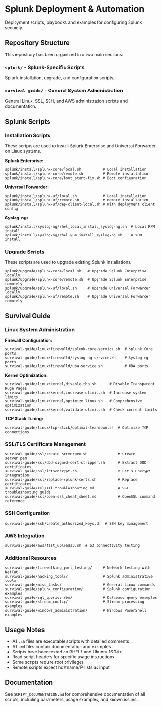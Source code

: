 # Splunk Deployment & Automation
Deployment scripts, playbooks and examples for configuring Splunk securely.

## Repository Structure

This repository has been organized into two main sections:

### `splunk/` - Splunk-Specific Scripts
Splunk installation, upgrade, and configuration scripts.

### `survival-guide/` - General System Administration
General Linux, SSL, SSH, and AWS administration scripts and documentation.

## Splunk Scripts

### Installation Scripts
These scripts are used to install Splunk Enterprise and Universal Forwarder on Linux systems.

**Splunk Enterprise:**
```
splunk/install/splunk-core/local.sh          # Local installation
splunk/install/splunk-core/remote.sh         # Remote installation
splunk/install/splunk-core/boot_start-fix.sh # Boot configuration
```

**Universal Forwarder:**
```
splunk/install/splunk-uf/local.sh            # Local installation
splunk/install/splunk-uf/remote.sh           # Remote installation
splunk/install/splunk-uf/dep-client-local.sh # With deployment client config
```

**Syslog-ng:**
```
splunk/install/syslog-ng/rhel_local_install_syslog-ng.sh  # Local RPM install
splunk/install/syslog-ng/rhel_yum_install_syslog-ng.sh    # YUM install
```

### Upgrade Scripts
These scripts are used to upgrade existing Splunk installations.

```
splunk/upgrade/splunk-core/local.sh   # Upgrade Splunk Enterprise locally
splunk/upgrade/splunk-core/remote.sh  # Upgrade Splunk Enterprise remotely
splunk/upgrade/splunk-uf/local.sh     # Upgrade Universal Forwarder locally
splunk/upgrade/splunk-uf/remote.sh    # Upgrade Universal Forwarder remotely
```

## Survival Guide

### Linux System Administration
**Firewall Configuration:**
```
survival-guide/linux/firewalld/splunk-core-service.sh  # Splunk Core ports
survival-guide/linux/firewalld/syslog-ng-service.sh    # Syslog-ng ports
survival-guide/linux/firewalld/uba-service.sh          # UBA ports
```

**Kernel Optimization:**
```
survival-guide/linux/kernel/disable-thp.sh      # Disable Transparent Huge Pages
survival-guide/linux/kernel/increase-ulimit.sh  # Increase system limits
survival-guide/linux/kernel/optimize_linux.sh   # Comprehensive optimization
survival-guide/linux/kernel/validate-ulimit.sh  # Check current limits
```

**TCP Stack Tuning:**
```
survival-guide/linux/tcp-stack/optimal-teardown.sh  # Optimize TCP connections
```

### SSL/TLS Certificate Management
```
survival-guide/ssl/create-serverpem.sh              # Create server.pem
survival-guide/ssl/dod-signed-cert-stripper.sh      # Extract DOD certificates
survival-guide/ssl/letsencrypt.sh                   # Let's Encrypt integration
survival-guide/ssl/replace-splunk-certs.sh          # Replace certificates
survival-guide/ssl/ssl_troubleshooting.md           # SSL troubleshooting guide
survival-guide/ssl/open-ssl_cheat_sheet.md          # OpenSSL command reference
```

### SSH Configuration
```
survival-guide/ssh/create_authorized_keys.sh  # SSH key management
```

### AWS Integration
```
survival-guide/aws/test_uploads3.sh  # S3 connectivity testing
```

### Additional Resources
```
survival-guide/firewalking_port_testing/     # Network testing with NetCat
survival-guide/hacking_tools/                # Splunk administrative tools
survival-guide/misc_tasks/                   # General Linux commands
survival-guide/splunk_configuration/         # Splunk configuration examples
survival-guide/sql_queries-dbx/              # Database query examples
survival-guide/stream_config/                # Stream processing examples
survival-guide/windows_administration/       # Windows PowerShell examples
```

## Usage Notes

- All `.sh` files are executable scripts with detailed comments
- All `.md` files contain documentation and examples
- Scripts have been tested on RHEL7 and Ubuntu 16.04+
- Read script headers for specific usage instructions
- Some scripts require root privileges
- Remote scripts expect hostname/IP lists as input

## Documentation

See `SCRIPT_DOCUMENTATION.md` for comprehensive documentation of all scripts, including parameters, usage examples, and known issues.
